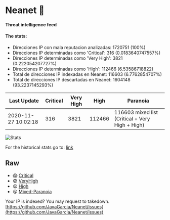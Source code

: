 # Neanet :hocho:
#### Threat intelligence feed
#### The stats:

- Direcciones IP con mala reputacion analizadas: 1720751 (100%)
- Direcciones IP determinadas como 'Critical':  316 (0.0183640747557%)
- Direcciones IP determinadas como 'Very High':  3821 (0.222054207727%)
- Direcciones IP determinadas como 'High':  112466 (6.53586718822)
- Total de direcciones IP indexadas en Neanet:  116603 (6.7762854707%)
- Total de direcciones IP descartadas en Neanet:  1604148 (93.2237145293%)

| Last Update | Critical | Very High | High | Paranoia |
| --- | --- | --- | --- | --- |
| 2020-11-27 10:02:18 | 316 | 3821 | 112466 | 116603 mixed list (Critical + Very High + High)|

![Stats](https://docs.google.com/spreadsheets/d/e/2PACX-1vSnaNMIXVabIpDJjufMlzH7poXnshF3mgd8Is1g9ytUEzVsP5my4Trn8f-xkoLLQ38xpL3HtmUexLo6/pubchart?oid=501124687&format=image)

For the historical stats go to: [link](/stats.csv)
## Raw
- :scream: [Critical](https://raw.githubusercontent.com/JavaGarcia/Neanet/master/blacklists/neanet_critical.txt)
- :fearful: [VeryHigh](https://raw.githubusercontent.com/JavaGarcia/Neanet/master/blacklists/neanet_veryHigh.txtt)
- :frowning: [High](https://raw.githubusercontent.com/JavaGarcia/Neanet/master/blacklists/neanet_high.txt)
- :dizzy_face: [Mixed-Paranoia](https://raw.githubusercontent.com/JavaGarcia/Neanet/master/blacklists/neanet_all.txt)


Your IP is indexed? You may request to takedown. [https://github.com/JavaGarcia/Neanet/issues](https://github.com/JavaGarcia/Neanet/issues)









































































































































































































































































































































































































































































































































































































































































































































































































































































































































































































































































































































































































































































































































































































































































































































































































































































































































































































































































































































































































































































































































































































































































































































































































































































































































